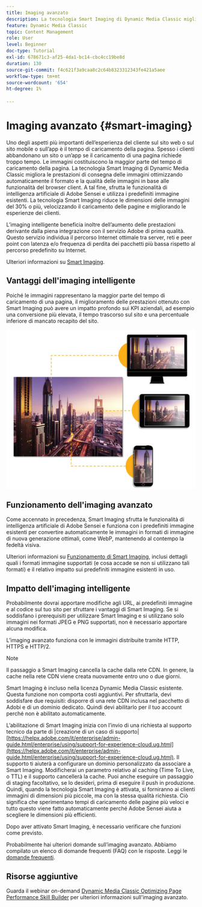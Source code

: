 ```yaml
---
title: Imaging avanzato
description: La tecnologia Smart Imaging di Dynamic Media Classic migliora le prestazioni di consegna delle immagini ottimizzando automaticamente il formato e la qualità delle immagini in base alle funzionalità del browser client. A tal fine, sfrutta le funzionalità di intelligenza artificiale di Adobe Sensei e utilizza i predefiniti immagine esistenti. Scopri di più sulla tecnologia Smart Imaging e come utilizzarla per offrire ai clienti esperienze migliori attraverso caricamenti di pagina più veloci.
feature: Dynamic Media Classic
topic: Content Management
role: User
level: Beginner
doc-type: Tutorial
exl-id: 678671c3-af25-4da1-bc14-cbc4cc19be8d
duration: 130
source-git-commit: f4c621f3a9caa8c2c64b8323312343fe421a5aee
workflow-type: tm+mt
source-wordcount: '654'
ht-degree: 1%

---
```


# Imaging avanzato {#smart-imaging}

Uno degli aspetti più importanti dell’esperienza del cliente sul sito web o sul sito mobile o sull’app è il tempo di caricamento della pagina. Spesso i clienti abbandonano un sito o un’app se il caricamento di una pagina richiede troppo tempo. Le immagini costituiscono la maggior parte del tempo di caricamento della pagina. La tecnologia Smart Imaging di Dynamic Media Classic migliora le prestazioni di consegna delle immagini ottimizzando automaticamente il formato e la qualità delle immagini in base alle funzionalità del browser client. A tal fine, sfrutta le funzionalità di intelligenza artificiale di Adobe Sensei e utilizza i predefiniti immagine esistenti. La tecnologia Smart Imaging riduce le dimensioni delle immagini del 30% o più, velocizzando il caricamento delle pagine e migliorando le esperienze dei clienti.

L’imaging intelligente beneficia inoltre dell’aumento delle prestazioni derivante dalla piena integrazione con il servizio Adobe di prima qualità. Questo servizio individua il percorso Internet ottimale tra server, reti e peer point con latenza e/o frequenza di perdita dei pacchetti più bassa rispetto al percorso predefinito su Internet.

Ulteriori informazioni su [Smart Imaging](https://experienceleague.adobe.com/docs/experience-manager-65/assets/dynamic/imaging-faq.html?lang=it).

## Vantaggi dell&#39;imaging intelligente

Poiché le immagini rappresentano la maggior parte del tempo di caricamento di una pagina, il miglioramento delle prestazioni ottenuto con Smart Imaging può avere un impatto profondo sui KPI aziendali, ad esempio una conversione più elevata, il tempo trascorso sul sito e una percentuale inferiore di mancato recapito del sito.

![immagine](assets/smart-imaging/smart-imaging-1.png)

## Funzionamento dell&#39;imaging avanzato

Come accennato in precedenza, Smart Imaging sfrutta le funzionalità di intelligenza artificiale di Adobe Sensei e funziona con i predefiniti immagine esistenti per convertire automaticamente le immagini in formati di immagine di nuova generazione ottimali, come WebP, mantenendo al contempo la fedeltà visiva.

Ulteriori informazioni su [Funzionamento di Smart Imaging](https://experienceleague.adobe.com/docs/experience-manager-65/assets/dynamic/imaging-faq.html?lang=it#how-does-smart-imaging-work), inclusi dettagli quali i formati immagine supportati (e cosa accade se non si utilizzano tali formati) e il relativo impatto sui predefiniti immagine esistenti in uso.

## Impatto dell&#39;imaging intelligente

Probabilmente dovrai apportare modifiche agli URL, ai predefiniti immagine e al codice sul tuo sito per sfruttare i vantaggi di Smart Imaging. Se si soddisfano i prerequisiti per utilizzare Smart Imaging e si utilizzano solo immagini nei formati JPEG e PNG supportati, non è necessario apportare alcuna modifica.

L’imaging avanzato funziona con le immagini distribuite tramite HTTP, HTTPS e HTTP/2.

>[!NOTE]
>
>Il passaggio a Smart Imaging cancella la cache dalla rete CDN. In genere, la cache nella rete CDN viene creata nuovamente entro uno o due giorni.

Smart Imaging è incluso nella licenza Dynamic Media Classic esistente. Questa funzione non comporta costi aggiuntivi. Per sfruttarla, devi soddisfare due requisiti: disporre di una rete CDN inclusa nel pacchetto di Adobi e di un dominio dedicato. Quindi devi abilitarlo per il tuo account perché non è abilitato automaticamente.

L’abilitazione di Smart Imaging inizia con l’invio di una richiesta al supporto tecnico da parte di |creazione di un caso di supporto| [https://helpx.adobe.com/it/enterprise/admin-guide.html/enterprise/using/support-for-experience-cloud.ug.html](https://helpx.adobe.com/it/enterprise/admin-guide.html/enterprise/using/support-for-experience-cloud.ug.html). Il supporto ti aiuterà a configurare un dominio personalizzato da associare a Smart Imaging. Modificherai un parametro relativo al caching (Time To Live, o TTL) e il supporto cancellerà la cache. Puoi anche eseguire un passaggio di staging facoltativo, se lo desideri, prima di eseguire il push in produzione. Quindi, quando la tecnologia Smart Imaging è attivata, si forniranno ai clienti immagini di dimensioni più piccole, ma con la stessa qualità richiesta. Ciò significa che sperimentano tempi di caricamento delle pagine più veloci e tutto questo viene fatto automaticamente perché Adobe Sensei aiuta a scegliere le dimensioni più efficienti.

Dopo aver attivato Smart Imaging, è necessario verificare che funzioni come previsto.

Probabilmente hai ulteriori domande sull’imaging avanzato. Abbiamo compilato un elenco di domande frequenti (FAQ) con le risposte. Leggi le [domande frequenti](https://experienceleague.adobe.com/docs/experience-manager-65/assets/dynamic/imaging-faq.html?lang=it).

## Risorse aggiuntive

Guarda il webinar on-demand [Dynamic Media Classic Optimizing Page Performance Skill Builder](https://seminars.adobeconnect.com/pzc1gw0cihpv) per ulteriori informazioni sull&#39;imaging avanzato.
